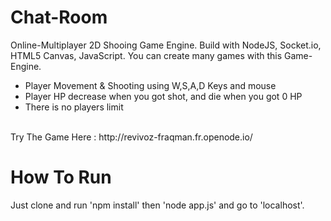 # Chat-Room
Online-Multiplayer 2D Shooing Game Engine. Build with NodeJS, Socket.io, HTML5 Canvas, JavaScript.
You can create many games with this Game-Engine.
<br>
- Player Movement & Shooting using W,S,A,D Keys and mouse
- Player HP decrease when you got shot, and die when you got 0 HP
- There is no players limit
<br>
Try The Game Here : http://revivoz-fraqman.fr.openode.io/

# How To Run
Just clone and run 'npm install' then 'node app.js' and go to 'localhost'.
